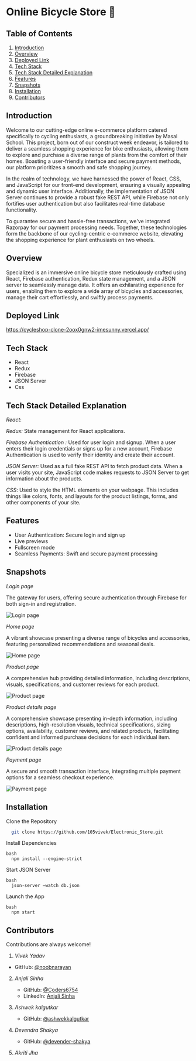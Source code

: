 # Online Bicycle Store 🚴‍

## Table of Contents

1. [Introduction](#introduction)
2. [Overview](#overview)
2. [Deployed Link](#deployed-link)
3. [Tech Stack](#tech-stack)
4. [Tech Stack Detailed Explanation](#tech-stack-detailed-explanation)
5. [Features](#Features)
6. [Snapshots](#Snapshots)
7. [Installation](#installation)
7. [Contributors](#contributors)



## Introduction
Welcome to our cutting-edge online e-commerce platform catered specifically to cycling enthusiasts, a groundbreaking initiative by Masai School. This project, born out of our construct week endeavor, is tailored to deliver a seamless shopping experience for bike enthusiasts, allowing them to explore and purchase a diverse range of plants from the comfort of their homes. Boasting a user-friendly interface and secure payment methods, our platform prioritizes a smooth and safe shopping journey.

In the realm of technology, we have harnessed the power of React, CSS, and JavaScript for our front-end development, ensuring a visually appealing and dynamic user interface. Additionally, the implementation of JSON Server continues to provide a robust fake REST API, while Firebase not only fortifies user authentication but also facilitates real-time database functionality. 

To guarantee secure and hassle-free transactions, we've integrated Razorpay for our payment processing needs. Together, these technologies form the backbone of our cycling-centric e-commerce website, elevating the shopping experience for plant enthusiasts on two wheels.


## Overview

Specialized is an immersive online bicycle store meticulously crafted using React, Firebase authentication, Redux state management, and a JSON server to seamlessly manage data. It offers an exhilarating experience for users, enabling them to explore a wide array of bicycles and accessories, manage their cart effortlessly, and swiftly process payments.


## Deployed Link

https://cycleshop-clone-2oox0gnw2-imesunny.vercel.app/


## Tech Stack

- React
- Redux
- Firebase
- JSON Server
- Css

## Tech Stack Detailed Explanation

*React*: 

*Redux:* State management for React applications.

*Firebase Authentication :*  Used for user login and signup. When a user enters their login credentials or signs up for a new account, Firebase Authentication is used to verify their identity and create their account.


*JSON Server:* Used as a full fake REST API to fetch product data. When a user visits your site, JavaScript code makes requests to JSON Server to get information about the products.

 *CSS*: Used to style the HTML elements on your webpage. This includes things like colors, fonts, and layouts for the product listings, forms, and other components of your site.



## Features

- User Authentication: Secure login and sign up
- Live previews
- Fullscreen mode
- Seamless Payments: Swift and secure payment processing


## Snapshots

*Login page*

The gateway for users, offering secure authentication through Firebase for both sign-in and registration.


![Login page](https://github.com/105vivek/Electronic_Store/blob/main/login.png?raw=true)


*Home page*

A vibrant showcase presenting a diverse range of bicycles and accessories, featuring personalized recommendations and seasonal deals.

![Home page](https://github.com/105vivek/Electronic_Store/blob/main/homepage.png?raw=true)



*Product page*

A comprehensive hub providing detailed information, including descriptions, visuals, specifications, and customer reviews for each product.

![Product page](https://github.com/105vivek/Electronic_Store/blob/main/product%20page.png?raw=true)



*Product details page*

A comprehensive showcase presenting in-depth information, including descriptions, high-resolution visuals, technical specifications, sizing options, availability, customer reviews, and related products, facilitating confident and informed purchase decisions for each individual item.

![Product details page](https://github.com/105vivek/Electronic_Store/blob/main/product%20details%20.png?raw=true)


*Payment page*

A secure and smooth transaction interface, integrating multiple payment options for a seamless checkout experience.

![Payment page](https://github.com/105vivek/Electronic_Store/blob/main/payment.png?raw=true)


## Installation

Clone the Repository

```bash
  git clone https://github.com/105vivek/Electronic_Store.git
```
    
Install Dependencies
```
bash
  npm install --engine-strict
```
    
Start JSON Server
```
bash
  json-server –watch db.json 
```
    
Launch the App
```
bash
  npm start
```


## Contributors

Contributions are always welcome!

1. *Vivek Yadav*

  - GitHub: [@noobnarayan](https://github.com/noobnarayan)


2. *Anjali Sinha*

   - GitHub: [@Coders6754](https://github.com/Coders6754)
   - LinkedIn: [Anjali Sinha](https://www.linkedin.com/in/anjali-sinha-60528b22b/)


3. *Ashwek kalgutkar*

   - GitHub: [@ashwekkalgutkar](https://github.com/ashwekkalgutkar)
   

4. *Devendra Shakya*

   - GitHub: [@devender-shakya](https://github.com/devender-shakya)
   

5. *Akriti Jha*